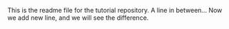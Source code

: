 This is the readme file for the tutorial repository.
A line in between...
Now we add new line, and we will see the difference.
